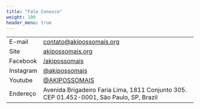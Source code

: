 ```yaml
---
title: "Fale Conosco"
weight: 100
header_menu: true
---
```



<style>
    .contato a {
    color: white !important;
    }
    .contato table, .contato .prose {
    width: 100%;
    }
    .contato table tr {
    border: none !important;
    } 

    .contato td {
    width: 50%;
    }
    .contato td:first-child {
    text-align:right;
    }
</style>

<table>
<tr>
    <td>E-mail</td>
    <td><a href="mailto:contato@akipossomais.org">contato@akipossomais.org</a></td>
</tr>
<tr>
    <td>Site</td>
    <td><a href="https://www.akipossomais.org">akipossomais.org</a></td>
</tr>
<tr>
    <td>Facebook</td>
    <td><a href="https://www.facebook.com/akipossomais">/akipossomais</a></td>
</tr>
<tr>
    <td>Instagram</td>
    <td><a href="https://www.instagram.com/akipossomais/">@akipossomais</a></td>
</tr>
<tr>
    <td>Youtube</td>
    <td><a href="https://www.youtube.com/@AKIPOSSOMAIS">@AKIPOSSOMAIS</a></td>
</tr>
<tr>
    <td>Endereço</td>
    <td>Avenida Brigadeiro Faria Lima, 1811 Conjunto 305. CEP 01.452-0001, São Paulo, SP, Brazil</td>
</tr>
</table>